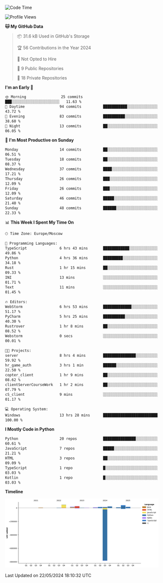 <!--START_SECTION:waka-->
![Code Time](http://img.shields.io/badge/Code%20Time-340%20hrs%202%20mins-blue)

![Profile Views](http://img.shields.io/badge/Profile%20Views-0-blue)

**🐱 My GitHub Data** 

> 📦 31.6 kB Used in GitHub's Storage 
 > 
> 🏆 56 Contributions in the Year 2024
 > 
> 🚫 Not Opted to Hire
 > 
> 📜 9 Public Repositories 
 > 
> 🔑 18 Private Repositories 
 > 
**I'm an Early 🐤** 

```text
🌞 Morning                25 commits          ███░░░░░░░░░░░░░░░░░░░░░░   11.63 % 
🌆 Daytime                94 commits          ███████████░░░░░░░░░░░░░░   43.72 % 
🌃 Evening                83 commits          ██████████░░░░░░░░░░░░░░░   38.60 % 
🌙 Night                  13 commits          ██░░░░░░░░░░░░░░░░░░░░░░░   06.05 % 
```
📅 **I'm Most Productive on Sunday** 

```text
Monday                   14 commits          ██░░░░░░░░░░░░░░░░░░░░░░░   06.51 % 
Tuesday                  18 commits          ██░░░░░░░░░░░░░░░░░░░░░░░   08.37 % 
Wednesday                37 commits          ████░░░░░░░░░░░░░░░░░░░░░   17.21 % 
Thursday                 26 commits          ███░░░░░░░░░░░░░░░░░░░░░░   12.09 % 
Friday                   26 commits          ███░░░░░░░░░░░░░░░░░░░░░░   12.09 % 
Saturday                 46 commits          █████░░░░░░░░░░░░░░░░░░░░   21.40 % 
Sunday                   48 commits          ██████░░░░░░░░░░░░░░░░░░░   22.33 % 
```


📊 **This Week I Spent My Time On** 

```text
🕑︎ Time Zone: Europe/Moscow

💬 Programming Languages: 
TypeScript               6 hrs 43 mins       ████████████░░░░░░░░░░░░░   49.86 % 
Python                   4 hrs 36 mins       █████████░░░░░░░░░░░░░░░░   34.18 % 
Rust                     1 hr 15 mins        ██░░░░░░░░░░░░░░░░░░░░░░░   09.33 % 
INI                      13 mins             ░░░░░░░░░░░░░░░░░░░░░░░░░   01.71 % 
Text                     11 mins             ░░░░░░░░░░░░░░░░░░░░░░░░░   01.45 % 

🔥 Editors: 
WebStorm                 6 hrs 53 mins       █████████████░░░░░░░░░░░░   51.17 % 
PyCharm                  5 hrs 25 mins       ██████████░░░░░░░░░░░░░░░   40.30 % 
Rustrover                1 hr 8 mins         ██░░░░░░░░░░░░░░░░░░░░░░░   08.52 % 
Webstorm                 0 secs              ░░░░░░░░░░░░░░░░░░░░░░░░░   00.01 % 

🐱‍💻 Projects: 
server                   8 hrs 4 mins        ███████████████░░░░░░░░░░   59.92 % 
hr_game_auth             3 hrs 1 min         ██████░░░░░░░░░░░░░░░░░░░   22.50 % 
copter_client            1 hr 9 mins         ██░░░░░░░░░░░░░░░░░░░░░░░   08.62 % 
clientServerCourseWork   1 hr 2 mins         ██░░░░░░░░░░░░░░░░░░░░░░░   07.79 % 
cS_client                9 mins              ░░░░░░░░░░░░░░░░░░░░░░░░░   01.17 % 

💻 Operating System: 
Windows                  13 hrs 28 mins      █████████████████████████   100.00 % 
```

**I Mostly Code in Python** 

```text
Python                   20 repos            ███████████████░░░░░░░░░░   60.61 % 
JavaScript               7 repos             █████░░░░░░░░░░░░░░░░░░░░   21.21 % 
HTML                     3 repos             ██░░░░░░░░░░░░░░░░░░░░░░░   09.09 % 
TypeScript               1 repo              █░░░░░░░░░░░░░░░░░░░░░░░░   03.03 % 
Kotlin                   1 repo              █░░░░░░░░░░░░░░░░░░░░░░░░   03.03 % 
```



**Timeline**

![Lines of Code chart](https://raw.githubusercontent.com/adlemx/adlemx/main/assets/bar_graph.png)


 Last Updated on 22/05/2024 18:10:32 UTC
<!--END_SECTION:waka-->
